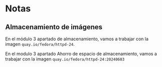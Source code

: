 # Notas

## Almacenamiento de imágenes

En el módulo 3 apartado de almacenamiento, vamos a trabajar con la imagen `quay.io/fedora/httpd-24`.

En el modulo 3 apartado Ahorro de espacio de almacenamiento, vamos a trabajar con la imagen `quay.io/fedora/httpd-24:20240603`